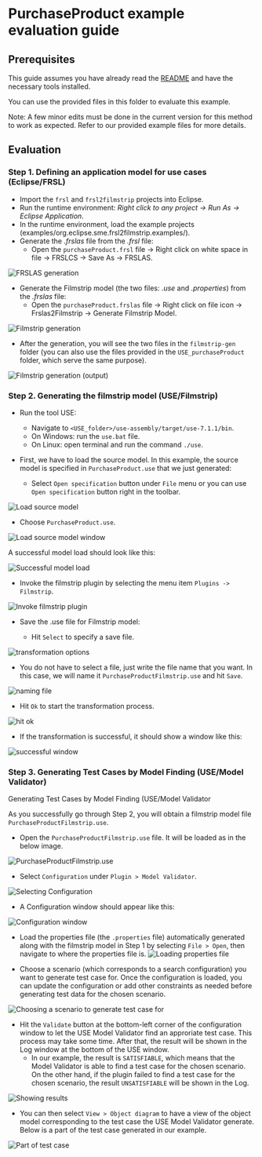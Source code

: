 # PurchaseProduct example evaluation guide

## Prerequisites

This guide assumes you have already read the [README](../../../README.md) and have the necessary tools installed.

You can use the provided files in this folder to evaluate this example.

Note: A few minor edits must be done in the current version for this method to work as expected. Refer to our provided example files for more details.

## Evaluation

### Step 1. Defining an application model for use cases (Eclipse/FRSL)

- Import the `frsl` and `frsl2filmstrip` projects into Eclipse.
- Run the runtime environment: *Right click to any project -> Run As -> Eclipse Application*.
- In the runtime environment, load the example projects (examples/org.eclipse.sme.frsl2filmstrip.examples/).
- Generate the *.frslas* file from the *.frsl* file:
  - Open the `purchaseProduct.frsl` file -> Right click on white space in file -> FRSLCS -> Save As -> FRSLAS.

![FRSLAS generation](images/genFRSLAS.png)

- Generate the Filmstrip model (the two files: *.use* and *.properties*) from the *.frslas* file:
  - Open the `purchaseProduct.frslas` file -> Right click on file icon -> Frslas2Filmstrip -> Generate Filmstrip Model.

![Filmstrip generation](images/genFilmstrip.png)

- After the generation, you will see the two files in the `filmstrip-gen` folder (you can also use the files provided in the `USE_purchaseProduct` folder, which serve the same purpose).

![Filmstrip generation (output)](images/filmstripGenOutput.png)

### Step 2. Generating the filmstrip model (USE/Filmstrip)

- Run the tool USE:
  - Navigate to `<USE_folder>/use-assembly/target/use-7.1.1/bin`.
  - On Windows: run the `use.bat` file.
  - On Linux: open terminal and run the command `./use`.
- First, we have to load the source model. In this example, the source model is specified in `PurchaseProduct.use` that we just generated:

  - Select `Open specification` button under `File` menu or you can use `Open specification` button right in the toolbar.

![Load source model](./images/1_loadSourceModel.png)

  - Choose `PurchaseProduct.use`.

![Load source model window](./images/2_chooseModel.png)

A successful model load should look like this:

![Successful model load](./images/3_successfulModelLoad.png)

- Invoke the filmstrip plugin by selecting the menu item `Plugins -> Filmstrip`.

![Invoke filmstrip plugin](./images/4_invokeFilmstripPlugin.png)

- Save the .use file for Filmstrip model:

  - Hit `Select` to specify a save file.

![transformation options](./images/5_transformationOptions.png)

  - You do not have to select a file, just write the file name that you want. In this case, we will name it `PurchaseProductFilmstrip.use` and hit `Save`.

![naming file](./images/6_namingFile.png)

  - Hit `Ok` to start the transformation process.

![hit ok](./images/7_hitOk.png)

  - If the transformation is successful, it should show a window like this:

![successful window](./images/8_success.png)

### Step 3. Generating Test Cases by Model Finding (USE/Model Validator)

Generating Test Cases by Model Finding (USE/Model Validator

As you successfully go through Step 2, you will obtain a filmstrip model file `PurchaseProductFilmstrip.use`. 

- Open the `PurchaseProductFilmstrip.use` file. It will be loaded as in the below image.

![PurchaseProductFilmstrip.use](images/purchaseProductFilmstrip_open.png)

- Select `Configuration` under `Plugin > Model Validator`.

![Selecting `Configuration`](images/Selecting_Configuration.png)

- A Configuration window should appear like this:

![`Configuration` window](images/Config_window.png)

- Load the properties file (the `.properties` file) automatically generated along with the filmstrip model in Step 1 by selecting `File > Open`, then navigate to where the properties file is.
![Loading properties file](images/Loading_property.png)

- Choose a scenario (which corresponds to a search configuration) you want to generate test case for.  Once the configuration is loaded, you can update the configuration or add other constraints as needed before generating test data for the chosen scenario.

![Choosing a scenario to generate test case for](images/Choosing_scenarios.png)

- Hit the `Validate` button at the bottom-left corner of the configuration window to let the USE Model Validator find an approriate test case. This process may take some time. After that, the result will be shown in the Log window at the bottom of the USE window. 
  - In our example, the result is `SATISFIABLE`, which means that the Model Validator is able to find a test case for the chosen scenario. On the other hand, if the plugin failed to find a test case for the chosen scenario, the result `UNSATISFIABLE` will be shown in the Log.

![Showing results](images/Results.png)

- You can then select `View > Object diagram` to have a view of the object model corresponding to the test case the USE Model Validator generate. Below is a part of the test case generated in our example.

![Part of test case](images/part_of_scenario.png)
